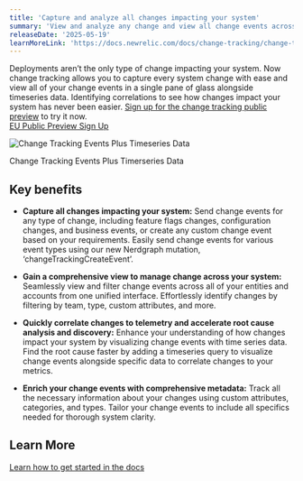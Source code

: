 ```yaml
---
title: 'Capture and analyze all changes impacting your system'
summary: 'View and analyze any change and view all change events across all of your entities and accounts through a single pane of glass'
releaseDate: '2025-05-19'
learnMoreLink: 'https://docs.newrelic.com/docs/change-tracking/change-tracking-events'
---
```


Deployments aren’t the only type of change impacting your system. Now change tracking allows you to capture every system change with ease and view all of your change events in a single pane of glass alongside timeseries data. Identifying correlations to see how changes impact your system has never been easier. [Sign up for the change tracking public preview](https://one.newrelic.com/launcher/promotion-flow.launcher?pane=eyJvZmZlclR5cGVJZCI6ImYwNTQwYTU4LWY0YTAtNGIxOS1hMjNlLTlmZjQ0ZTNhZGJmNCJ9) to try it now.  
[EU Public Preview Sign Up](https://one.eu.newrelic.com/launcher/promotion-flow.launcher?pane=eyJvZmZlclR5cGVJZCI6ImYwNTQwYTU4LWY0YTAtNGIxOS1hMjNlLTlmZjQ0ZTNhZGJmNCJ9)

![Change Tracking Events Plus Timeseries Data](/images/CT_1.png "Change Tracking Events Plus Timeseries Data")
<figcaption>Change Tracking Events Plus Timerseries Data</figcaption>

## Key benefits

* **Capture all changes impacting your system:** Send change events for any type of change, including feature flags changes, configuration changes, and business events, or create any custom change event based on your requirements. Easily send change events for various event types using our new Nerdgraph mutation, ‘changeTrackingCreateEvent’.

* **Gain a comprehensive view to manage change across your system:** Seamlessly view and filter change events across all of your entities and accounts from one unified interface. Effortlessly identify changes by filtering by team, type, custom attributes, and more.

* **Quickly correlate changes to telemetry and accelerate root cause analysis and discovery:** Enhance your understanding of how changes impact your system by visualizing change events with time series data. Find the root cause faster by adding a timeseries query to visualize change events alongside specific data to correlate changes to your metrics.

* **Enrich your change events with comprehensive metadata:** Track all the necessary information about your changes using custom attributes, categories, and types. Tailor your change events to include all specifics needed for thorough system clarity.

## Learn More

[Learn how to get started in the docs](https://docs.newrelic.com/docs/change-tracking/change-tracking-events)
